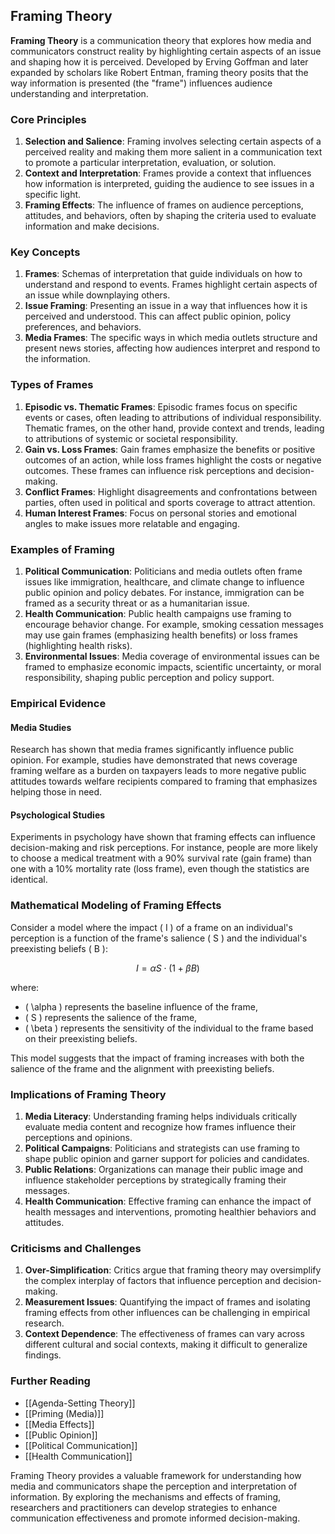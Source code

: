 ## Framing Theory

**Framing Theory** is a communication theory that explores how media and communicators construct reality by highlighting certain aspects of an issue and shaping how it is perceived. Developed by Erving Goffman and later expanded by scholars like Robert Entman, framing theory posits that the way information is presented (the "frame") influences audience understanding and interpretation. 

### Core Principles

1. **Selection and Salience**: Framing involves selecting certain aspects of a perceived reality and making them more salient in a communication text to promote a particular interpretation, evaluation, or solution.
2. **Context and Interpretation**: Frames provide a context that influences how information is interpreted, guiding the audience to see issues in a specific light.
3. **Framing Effects**: The influence of frames on audience perceptions, attitudes, and behaviors, often by shaping the criteria used to evaluate information and make decisions.

### Key Concepts

1. **Frames**: Schemas of interpretation that guide individuals on how to understand and respond to events. Frames highlight certain aspects of an issue while downplaying others.
2. **Issue Framing**: Presenting an issue in a way that influences how it is perceived and understood. This can affect public opinion, policy preferences, and behaviors.
3. **Media Frames**: The specific ways in which media outlets structure and present news stories, affecting how audiences interpret and respond to the information.

### Types of Frames

1. **Episodic vs. Thematic Frames**: Episodic frames focus on specific events or cases, often leading to attributions of individual responsibility. Thematic frames, on the other hand, provide context and trends, leading to attributions of systemic or societal responsibility.
2. **Gain vs. Loss Frames**: Gain frames emphasize the benefits or positive outcomes of an action, while loss frames highlight the costs or negative outcomes. These frames can influence risk perceptions and decision-making.
3. **Conflict Frames**: Highlight disagreements and confrontations between parties, often used in political and sports coverage to attract attention.
4. **Human Interest Frames**: Focus on personal stories and emotional angles to make issues more relatable and engaging.

### Examples of Framing

1. **Political Communication**: Politicians and media outlets often frame issues like immigration, healthcare, and climate change to influence public opinion and policy debates. For instance, immigration can be framed as a security threat or as a humanitarian issue.
2. **Health Communication**: Public health campaigns use framing to encourage behavior change. For example, smoking cessation messages may use gain frames (emphasizing health benefits) or loss frames (highlighting health risks).
3. **Environmental Issues**: Media coverage of environmental issues can be framed to emphasize economic impacts, scientific uncertainty, or moral responsibility, shaping public perception and policy support.

### Empirical Evidence

#### Media Studies

Research has shown that media frames significantly influence public opinion. For example, studies have demonstrated that news coverage framing welfare as a burden on taxpayers leads to more negative public attitudes towards welfare recipients compared to framing that emphasizes helping those in need.

#### Psychological Studies

Experiments in psychology have shown that framing effects can influence decision-making and risk perceptions. For instance, people are more likely to choose a medical treatment with a 90% survival rate (gain frame) than one with a 10% mortality rate (loss frame), even though the statistics are identical.

### Mathematical Modeling of Framing Effects

Consider a model where the impact \( I \) of a frame on an individual's perception is a function of the frame's salience \( S \) and the individual's preexisting beliefs \( B \):

$$
I = \alpha S \cdot (1 + \beta B)
$$

where:
- \( \alpha \) represents the baseline influence of the frame,
- \( S \) represents the salience of the frame,
- \( \beta \) represents the sensitivity of the individual to the frame based on their preexisting beliefs.

This model suggests that the impact of framing increases with both the salience of the frame and the alignment with preexisting beliefs.

### Implications of Framing Theory

1. **Media Literacy**: Understanding framing helps individuals critically evaluate media content and recognize how frames influence their perceptions and opinions.
2. **Political Campaigns**: Politicians and strategists can use framing to shape public opinion and garner support for policies and candidates.
3. **Public Relations**: Organizations can manage their public image and influence stakeholder perceptions by strategically framing their messages.
4. **Health Communication**: Effective framing can enhance the impact of health messages and interventions, promoting healthier behaviors and attitudes.

### Criticisms and Challenges

1. **Over-Simplification**: Critics argue that framing theory may oversimplify the complex interplay of factors that influence perception and decision-making.
2. **Measurement Issues**: Quantifying the impact of frames and isolating framing effects from other influences can be challenging in empirical research.
3. **Context Dependence**: The effectiveness of frames can vary across different cultural and social contexts, making it difficult to generalize findings.

### Further Reading

- [[Agenda-Setting Theory]]
- [[Priming (Media)]]
- [[Media Effects]]
- [[Public Opinion]]
- [[Political Communication]]
- [[Health Communication]]

Framing Theory provides a valuable framework for understanding how media and communicators shape the perception and interpretation of information. By exploring the mechanisms and effects of framing, researchers and practitioners can develop strategies to enhance communication effectiveness and promote informed decision-making.